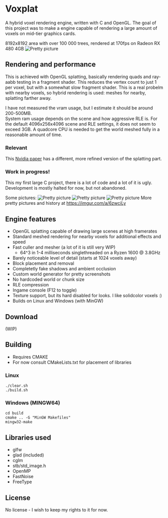 # Voxplat

A hybrid voxel rendering engine, written with C and OpenGL. The goal of this
project was to make a engine capable of rendering a large amount of
voxels on mid-tier graphics cards.

8192x8192 area with over 100 000 trees, rendered at 170fps on Radeon RX 480 4GB
![Pretty picture](https://i.imgur.com/tnNTgnH.jpg)

## Rendering and performance

This is achieved with OpenGL splatting, basically rendering quads and ray-aabb
testing in a fragment shader. This reduces the vertex count to just 1 per voxel, 
but with a somewhat slow fragment shader. This is a real probelm with nearby
voxels, so hybrid rendering is used: meshes for nearby, splatting farther away.

I have not measured the vram usage, but I estimate it should be around 200-500MB.  
System ram usage depends on the scene and how aggressive RLE is. For the default 
4096x256x4096 scene and RLE settings, it does not seem to exceed 3GB. A quadcore
CPU is needed to get the world meshed fully in a reasonable amount of time.

### Relevant
This [Nvidia paper](http://www.jcgt.org/published/0007/03/04/) has a different, 
more refined version of the splatting part.

### Work in progress!
This my first large C project, there is a lot of code and a lot of it is ugly.
Development is mostly halted for now, but not abandoned. 

Some pictures:
![Pretty picture](https://i.imgur.com/ytUnnra.jpg)
![Pretty picture](https://i.imgur.com/BmAt7jr.jpg)
![Pretty picture](https://i.imgur.com/Gw4Vdu5.jpg)
More pretty pictures and history at https://imgur.com/a/6zwciLy

## Engine features
- OpenGL splatting capable of drawing large scenes at high framerates
- Standard meshed rendering for nearby voxels for additional effects and speed
- Fast culler and mesher (a lot of it is still very WIP)
	- 64^3 in 1-4 milliseconds singlethreaded on a Ryzen 1600 @ 3.8GHz
- Barely noticeable level of detail (starts at 1024 voxels away)
- Block placement and removal
- Completetly fake shadows and ambient occlusion
- Custom world generator for pretty screenshots
- No hardcoded world or chunk size
- RLE compression
- Ingame console (F12 to toggle)
- Texture support, but its hard disabled for looks. I like solidcolor voxels :)
- Builds on Linux and Windows (with MinGW)

## Download
(WIP)

## Building
- Requires CMAKE
- For now consult CMakeLists.txt for placement of libraries

### Linux
```
./clear.sh
./build.sh
```

### Windows (MINGW64)
```
cd build
cmake .. -G "MinGW Makefiles"
mingw32-make
```

## Libraries used
- glfw
- glad (included)
- cglm
- stb/std_image.h
- OpenMP
- FastNoise
- FreeType

## License
No license - I wish to keep my rights to it for now.
